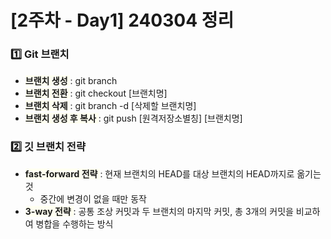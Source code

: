 # [2주차 - Day1] 240304 정리

### 1️⃣ Git 브랜치

- <span style="background-color:#FFFFF0"> **브랜치 생성** </span> : git branch
- <span style="background-color:#FFFFF0"> **브랜치 전환** </span> : git checkout [브랜치명]
- <span style="background-color:#FFFFF0"> **브랜치 삭제** </span>: git branch -d [삭제할 브랜치명]
- <span style="background-color:#FFFFF0"> **브랜치 생성 후 복사** </span> : git push [원격저장소별칭] [브랜치명]

### 2️⃣ 깃 브랜치 전략

- <span style="background-color:#FFFFF0"> **fast-forward 전략** </span>: 현재 브랜치의 HEAD를 대상 브랜치의 HEAD까지로 옮기는 것
  - 중간에 변경이 없을 때만 동작
- <span style="background-color:#FFFFF0"> **3-way 전략** </span> : 공통 조상 커밋과 두 브랜치의 마지막 커밋, 총 3개의 커밋을 비교하여 병합을 수행하는 방식
